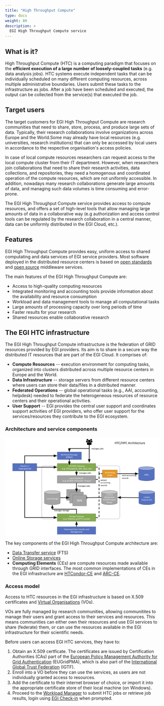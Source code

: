 ```yaml
---
title: "High Throughput Compute"
type: docs
weight: 80
description: >
  EGI High Throughput Compute service
---
```


## What is it?

High Throughput Compute (HTC) is a computing paradigm that focuses on the
**efficient execution of a large number of loosely-coupled tasks** (e.g. data
analysis jobs). HTC systems execute independent tasks that can be individually
scheduled on many different computing resources, across multiple administrative
boundaries. Users submit these tasks to the infrastructure as jobs. After a job
have been scheduled and executed, the output can be collected from the
service(s) that executed the job.

## Target users

The target customers for EGI High Throughput Compute are research communities
that need to share, store, process, and produce large sets of data. Typically,
their research collaborations involve organizations across Europe and the
World.Some may already have local resources (e.g. universities, research
institutions) that can only be accessed by local users in accordance to the
respective organisation's access policies.

In case of local compute resources researchers can request access to the local
compute cluster from their IT department. However, when researchers join
collaborations that need to share their research activities, data collections,
and repositories, they need a homogenous and coordinated operation of the
compute resources, which are not uniformly accessible. In addition, nowadays
many research collaborations generate large amounts of data, and managing such
data volumes is time consuming and error-prone.

The EGI High Throughput Compute service provides access to compute resources,
and offers a set of high-level tools that allow managing large amounts of data
in a collaborative way (e.g authorization and access control tools can be
regulated by the research collaboration in a central manner, data can be
uniformly distributed in the EGI Cloud, etc.).

## Features

EGI High Throughput Compute provides easy, uniform access to shared computating
and data services of EGI service providers. Most software deployed in the
distributed resource centers is based on
[open standards](https://en.wikipedia.org/wiki/Open_standard) and
[open source](https://en.wikipedia.org/wiki/Open_source) middleware services.

The main features of the EGI High Throughput Compute are:

- Access to high-quality computing resources
- Integrated monitoring and accounting tools provide information about the
  availability and resource consumption
- Workload and data management tools to manage all computational tasks
- Large amounts of processing capacity over long periods of time
- Faster results for your research
- Shared resources enable collaborative research

## The EGI HTC infrastructure

The EGI High Throughput Compute infrastructure is the federation of GRID
resources provided by EGI providers. Its aim is to share in a secure way the
distributed IT resources that are part of the EGI Cloud. It comprises of:

- **Compute Resources** -- execution environment for computing tasks, organized
  into clusters distributed across multiple resource centers in Europe and the
  World.
- **Data Infrastructure** -- storage servers from different resource centers
  where users can store their data/files in a distributed manner.
- **Federated Operations** -- global operational tasks (e.g., AAI, accounting,
  helpdesk) needed to federate the heterogeneous resources of resource centers
  and their operational activities.
- **User Support** -- EGI provides the central user support and coordinates
  support activities of EGI providers, who offer user support for the
  services/resources they contribute to the EGI ecosystem.

### Architecture and service components

![EGI High Throughput Compute architecture](htc_archtecture.png)

The key components of the EGI High Throughput Compute architecture are:

- [Data Transfer service](../data-transfer/) (FTS)
- [Online Storage services](../online-storage/)
- **Computing Elements** (CEs) are compute resources made available through GRID
  interfaces. The most common implementations of CEs in the EGI infrastructure
  are [HTCondor-CE](https://htcondor.com/htcondor-ce/) and
  [ARC-CE](http://www.nordugrid.org/arc/ce/).

### Access model

Access to HTC resources in the EGI infrastructure is based on X.509 certificates
and [Virtual Organisations](../check-in/vos) (VOs).

VOs are fully managed by research communities, allowing communitites to manage
their users and grant access to their services and resources. This means
communities can either own their resources and use EGI services to share
(federate) them, or can use the resources available in the EGI infrastructure
for their scientific needs.

Before users can access EGI HTC services, they have to:

1. Obtain an X.509 certficate. The certificates are issued by Certification
   Authorities (CAs) part of the
   [European Policy Management Authority for Grid Authentication](https://www.eugridpma.org)
   (EUGridPMA), which is also part of the
   [International Global Trust Federation](https://www.igtf.net) (IGTF).
1. Enroll into a VO before they can use the services, as users are not
   individually granted access to resources.
1. Add the certificate to their internet browser of choice, or import it into
   the appropriate certificate store of their local machine (on Windows).
1. Proceed to the [Workload Manager](../workload-manager) to submit HTC jobs or
   retrieve job results, login using [EGI Check-in](../check-in) when prompted.
